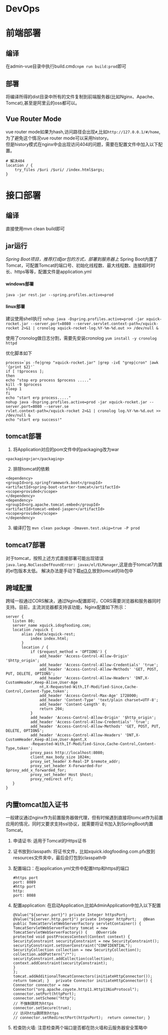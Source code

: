 # DevOps

# 前端部署
## 编译
在admin-vue目录中执行build.cmd`cnpm run build:prod`即可

## 部署
将编译所得的dist目录中所有的文件复制到前端服务器(比如Nginx、Apache、Tomcat),甚至是阿里云的oss都可以。

## Vue Router Mode
vue router mode如果为hash,访问路径会出现`#`,比如`http://127.0.0.1/#/home`,为了避免这个情况vue router mode可以采用history。    
但是history模式在nginx中会出现访问404的问题，需要在配置文件中加入以下配置。
```
# 解决404
location / {
	try_files /$uri /$uri/ /index.html$args;
}
```

# 接口部署

## 编译
直接使用mvn clean build即可


## jar运行
_Spring Boot项目，推荐打成jar包的方式，部署到服务器上_ 
Spring Boot内置了Tomcat，可配置Tomcat的端口号、初始化线程数、最大线程数、连接超时时长、https等等，配置文件是application.yml

#### windows部署
`java -jar rest.jar --spring.profiles.active=prod`

#### linux部署
建议使用shell执行
`nohup java -Dspring.profiles.active=prod -jar xquick-rocket.jar --server.port=8080 --server.servlet.context-path=/xquick-rocket 2>&1 | cronolog xquick-rocket-log.%Y-%m-%d.out >> /dev/null &` 

使用了cronolog做日志分割，需要先安装cronolog
`yum install -y cronolog httpd`

优化脚本如下
```text
process=`ps -fe|grep "xquick-rocket.jar" |grep -ivE "grep|cron" |awk '{print $2}'`
if [ !$process ];
then
echo "stop erp process $process ....."
kill -9 $process
sleep 1
fi
echo "start erp process....."
nohup java -Dspring.profiles.active=prod -jar xquick-rocket.jar --server.port=8080 --server.se
rvlet.context-path=/xquick-rocket 2>&1 | cronolog log.%Y-%m-%d.out >> /dev/null &
echo "start erp success!"
```

## tomcat部署

1. 将Application对应的pom文件中的packaging改为war
```text
<packaging>jar</packaging>
```

2. 排除tomcat的依赖
```text
<dependency>
<groupId>org.springframework.boot</groupId>
<artifactId>spring-boot-starter-tomcat</artifactId>
<scope>provided</scope>
</dependency>
<dependency>
<groupId>org.apache.tomcat.embed</groupId>
<artifactId>tomcat-embed-jasper</artifactId>
<scope>provided</scope>
</dependency>
```

3. 编译打包
`mvn clean package -Dmaven.test.skip=true -P prod`

## tomcat7部署

对于tomcat，按照上述方式直接部署可能出现错误`java.lang.NoClassDefFoundError: javax/el/ELManager`,这是由于tomcat7内置的el包版本太低。 解决办法是手动下载[el3.0](https://mvnrepository.com/artifact/javax.el/javax.el-api/3.0.0),放到tomcat的lib包中

## 跨域配置

跨域一般通过CORS解决，通过Nginx配置即可，CORS需要浏览器和服务器同时支持。目前，主流浏览器都支持该功能，Nginx配置如下所示：

```text
server {
   listen 80;
   server_name xquick.idogfooding.com;
   location /xquick {
       alias /data/xquick-rest;
           index index.html;
       }
       location / {
           if ($request_method = 'OPTIONS') {
               add_header 'Access-Control-Allow-Origin' '$http_origin';
               add_header 'Access-Control-Allow-Credentials' 'true';
               add_header 'Access-Control-Allow-Methods' 'GET, POST, PUT, DELETE, OPTIONS';
               add_header 'Access-Control-Allow-Headers' 'DNT,X-CustomHeader,Keep-Alive,User-Age
               nt,X-Requested-With,If-Modified-Since,Cache-Control,Content-Type,token';
               add_header 'Access-Control-Max-Age' 1728000;
               add_header 'Content-Type' 'text/plain charset=UTF-8';
               add_header 'Content-Length' 0;
               return 204;
           }
           add_header 'Access-Control-Allow-Origin' '$http_origin';
           add_header 'Access-Control-Allow-Credentials' 'true';
           add_header 'Access-Control-Allow-Methods' 'GET, POST, PUT, DELETE, OPTIONS';
           add_header 'Access-Control-Allow-Headers' 'DNT,X-CustomHeader,Keep-Alive,User-Agent,X
           -Requested-With,If-Modified-Since,Cache-Control,Content-Type,token';
           proxy_pass http://localhost:8080;
           client_max_body_size 1024m;
           proxy_set_header X-Real-IP $remote_addr;
           proxy_set_header X-Forwarded-For $proxy_add_x_forwarded_for;
           proxy_set_header Host $host;
           proxy_redirect off;
   }
}
```

## 内置tomcat加入证书

一般建议通过nginx作为前置服务器做代理，但有时候遇到直接将tomcat作为前置应用的情况，同时又要求支持ssl协议，就需要将证书加入到SpringBoot内置Tomcat。

1. 申请证书: 适用于Tomcat的Https证书
2. 证书放到classpath: 将证书文件，比如xquick.idogfooding.com.pfx放到resources文件夹中，最后会打包到classpath中
3. 配置端口：在application.yml文件中配置http和https的端口

   ```text
   #https port
   port: 8089 
   #http port
   http:
   port: 8088
   ```

4. 配置application: 在启动Application,比如AdminApplication中加入以下配置

   ```text
   @Value("${server.port}") private Integer httpsPort;   @Value("${server.http.port}") private Integer httpPort;   @Bean public TomcatServletWebServerFactory servletContainer() {
   TomcatServletWebServerFactory tomcat = new TomcatServletWebServerFactory() {    @Override
   protected void postProcessContext(Context context) {
   SecurityConstraint securityConstraint = new SecurityConstraint();
   securityConstraint.setUserConstraint("CONFIDENTIAL");
   SecurityCollection collection = new SecurityCollection();
   collection.addPattern("/*");
   securityConstraint.addCollection(collection);
   context.addConstraint(securityConstraint);
   }
   };
   tomcat.addAdditionalTomcatConnectors(initiateHttpConnector());
   return tomcat; }   private Connector initiateHttpConnector() {
   Connector connector = new Connector("org.apache.coyote.http11.Http11NioProtocol");
   connector.setPort(httpPort);
   connector.setScheme("http");
   // 不强制跳转为https
   connector.setSecure(true);
   // 访问http跳转到https
   // connector.setRedirectPort(httpsPort);  return connector; }
   ```

5. 检查防火墙: 注意检查两个端口是否都在防火墙和云服务器安全策略中

